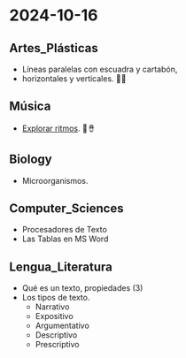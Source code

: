 # 2024-10-16 <!-- markmap: foldAll -->

## Artes_Plásticas
- Líneas paralelas con escuadra y cartabón,
- horizontales y verticales. 📐📏
## Música
- [Explorar ritmos](https://my-andrea.github.io/school_subjects/M%C3%BAsica/2024/October/week_03/2024-10-16/2024-10-16.html). 🥁🪘
## Biology
- Microorganismos.
## Computer_Sciences
- Procesadores de Texto
- Las Tablas en MS Word

## Lengua_Literatura
- Qué es un texto, propiedades (3)
- Los tipos de texto.
  - Narrativo
  - Expositivo
  - Argumentativo
  - Descriptivo
  - Prescriptivo
  
  


